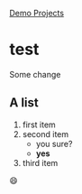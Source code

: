 [Demo Projects][1]

[1]:https://tomercaspi.github.io/test/

# test
Some change

## A list
1. first item
2. second item
	* you sure?
	* **yes**
3. third item

:smile:
